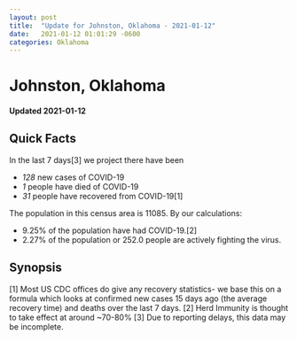 ```yaml
---
layout: post
title:  "Update for Johnston, Oklahoma - 2021-01-12"
date:   2021-01-12 01:01:29 -0600
categories: Oklahoma
---
```


# Johnston, Oklahoma
#### Updated 2021-01-12

## Quick Facts

In the last 7 days[3] we project there have been
- *128* new cases of COVID-19
- *1* people have died of COVID-19
- *31* people have recovered from COVID-19[1]

The population in this census area is 11085. By our calculations:
- 9.25% of the population have had COVID-19.[2]
- 2.27% of the population or 252.0 people are actively fighting the virus.

## Synopsis




[1] Most US CDC offices do give any recovery statistics- we base this on a formula which looks at confirmed new cases
15 days ago (the average recovery time) and deaths over the last 7 days.
[2] Herd Immunity is thought to take effect at around ~70-80%
[3] Due to reporting delays, this data may be incomplete. 
    